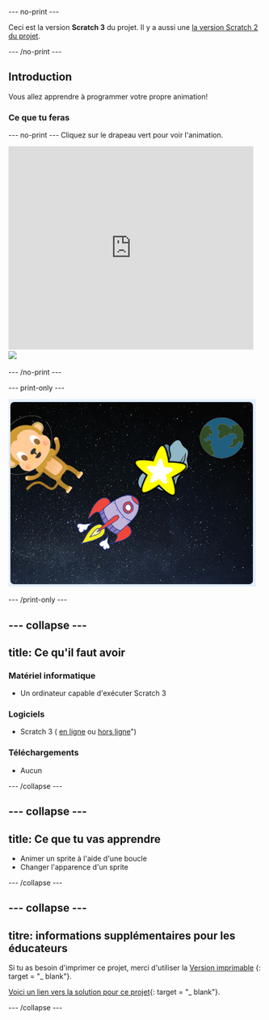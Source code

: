 \--- no-print \---

Ceci est la version **Scratch 3** du projet. Il y a aussi une [la version Scratch 2 du projet](https://projects.raspberrypi.org/en/projects/lost-in-space-scratch2).

\--- /no-print \---

## Introduction

Vous allez apprendre à programmer votre propre animation!

### Ce que tu feras

\--- no-print \--- Cliquez sur le drapeau vert pour voir l'animation.

<div class="scratch-preview">
  <iframe allowtransparency="true" width="485" height="402" src="https://scratch.mit.edu/projects/embed/276873231/?autostart=false" frameborder="0" scrolling="no"></iframe>
  <img src="images/space-final.png">
</div>

\--- /no-print \---

\--- print-only \---

![Projet complet](images/showcase_static.png)

\--- /print-only \---

## \--- collapse \---

## title: Ce qu'il faut avoir

### Matériel informatique

+ Un ordinateur capable d'exécuter Scratch 3

### Logiciels

+ Scratch 3 ( [en ligne](http://rpf.io/scratchon) ou [hors ligne](http://rpf.io/scratchoff)")

### Téléchargements

+ Aucun

\--- /collapse \---

## \--- collapse \---

## title: Ce que tu vas apprendre

+ Animer un sprite à l'aide d'une boucle
+ Changer l'apparence d'un sprite

\--- /collapse \---

## \--- collapse \---

## titre: informations supplémentaires pour les éducateurs

Si tu as besoin d'imprimer ce projet, merci d'utiliser la [Version imprimable](https://projects.raspberrypi.org/en/projects/lost-in-space/print) {: target = "_ blank"}.

[Voici un lien vers la solution pour ce projet](http://rpf.io/p/en/lost-in-space-get){: target = "_ blank"}.

\--- /collapse \---